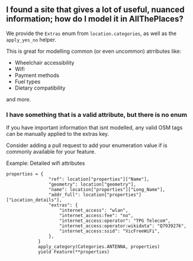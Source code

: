 ## I found a site that gives a lot of useful, nuanced information; how do I model it in AllThePlaces?

We provide the `Extras` enum from `location.categories`, as well as the `apply_yes_no` helper.

This is great for modelling common (or even uncommon) atrributes like:

* Wheelchair accessibility
* Wifi
* Payment methods
* Fuel types
* Dietary compatibility

and more.

### I have something that is a valid attribute, but there is no enum

If you have important information that isnt modelled, any valid OSM tags can be manually applied to the extras key.

Consider adding a pull request to add your enumeration value if is commonly available for your feature.

Example: Detailed wifi attributes
```
properties = {
                "ref": location["properties"]["Name"],
                "geometry": location["geometry"],
                "name": location["properties"]["Long_Name"],
                "addr_full": location["properties"]["Location_details"],
                "extras": {
                    "internet_access": "wlan",
                    "internet_access:fee": "no",
                    "internet_access:operator": "TPG Telecom",
                    "internet_access:operator:wikidata": "Q7939276",
                    "internet_access:ssid": "VicFreeWiFi",
                },
            }
            apply_category(Categories.ANTENNA, properties)
            yield Feature(**properties)
```
